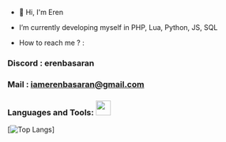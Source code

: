 - 👋 Hi, I'm Eren

- I’m currently developing myself in PHP, Lua, Python, JS, SQL

- How to reach me ? :

### Discord : erenbasaran

### Mail :  iamerenbasaran@gmail.com

### Languages and Tools: <img src="https://media.giphy.com/media/WUlplcMpOCEmTGBtBW/giphy.gif" width="30">

[![Top Langs](https://github-readme-stats.vercel.app/api/top-langs/?username=imjustCodex&layout=donut-vertical)]
